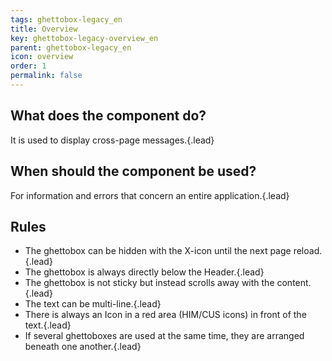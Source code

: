 ```yaml
---
tags: ghettobox-legacy_en
title: Overview
key: ghettobox-legacy-overview_en
parent: ghettobox-legacy_en
icon: overview
order: 1
permalink: false  
---
```


## What does the component do?
It is used to display cross-page messages.{.lead}

## When should the component be used?
For information and errors that concern an entire application.{.lead}

## Rules
* The ghettobox can be hidden with the X-icon until the next page reload.{.lead}
* The ghettobox is always directly below the <sbb-link variant="inline" href="/{{page.lang}}/design-system/legacy/components/header">Header</sbb-link>.{.lead}
* The ghettobox is not sticky but instead scrolls away with the content.{.lead}
* The text can be multi-line.{.lead}
* There is always an <sbb-link variant="inline" href="/{{page.lang}}/foundation/assets/icons/">Icon</sbb-link> in a red area (HIM/CUS icons) in front of the text.{.lead}
* If several ghettoboxes are used at the same time, they are arranged beneath one another.{.lead}
